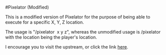 #Pixelator (Modified)

This is a modified version of Pixelator for the purpose of being able to execute for a specific X, Y, Z location.

The usage is "/pixelator <image> x y z", whereas the unmodified usage is /pixelator <image> with the location being the player's location.
     
I encourage you to visit the upstream, or click the link [here](https://github.com/TheBizii/Pixelator).
